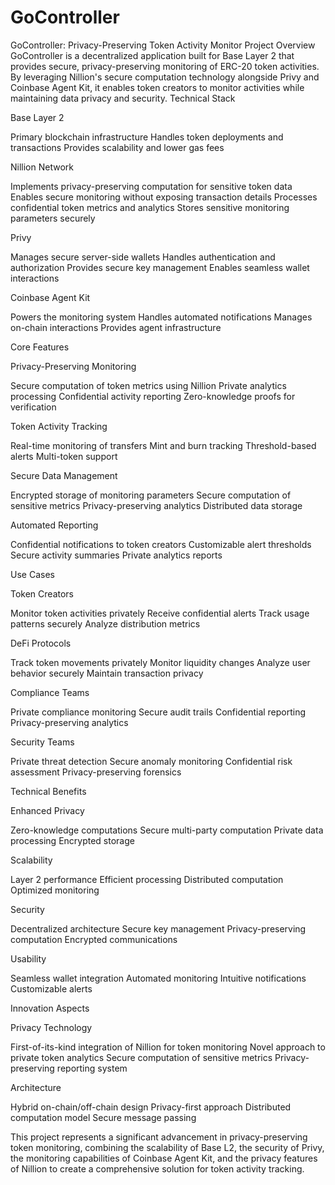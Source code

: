 # GoController

GoController: Privacy-Preserving Token Activity Monitor
Project Overview
GoController is a decentralized application built for Base Layer 2 that provides secure, privacy-preserving monitoring of ERC-20 token activities. By leveraging Nillion's secure computation technology alongside Privy and Coinbase Agent Kit, it enables token creators to monitor activities while maintaining data privacy and security.
Technical Stack

Base Layer 2


Primary blockchain infrastructure
Handles token deployments and transactions
Provides scalability and lower gas fees


Nillion Network


Implements privacy-preserving computation for sensitive token data
Enables secure monitoring without exposing transaction details
Processes confidential token metrics and analytics
Stores sensitive monitoring parameters securely


Privy


Manages secure server-side wallets
Handles authentication and authorization
Provides secure key management
Enables seamless wallet interactions


Coinbase Agent Kit


Powers the monitoring system
Handles automated notifications
Manages on-chain interactions
Provides agent infrastructure

Core Features

Privacy-Preserving Monitoring


Secure computation of token metrics using Nillion
Private analytics processing
Confidential activity reporting
Zero-knowledge proofs for verification


Token Activity Tracking


Real-time monitoring of transfers
Mint and burn tracking
Threshold-based alerts
Multi-token support


Secure Data Management


Encrypted storage of monitoring parameters
Secure computation of sensitive metrics
Privacy-preserving analytics
Distributed data storage


Automated Reporting


Confidential notifications to token creators
Customizable alert thresholds
Secure activity summaries
Private analytics reports

Use Cases

Token Creators


Monitor token activities privately
Receive confidential alerts
Track usage patterns securely
Analyze distribution metrics


DeFi Protocols


Track token movements privately
Monitor liquidity changes
Analyze user behavior securely
Maintain transaction privacy


Compliance Teams


Private compliance monitoring
Secure audit trails
Confidential reporting
Privacy-preserving analytics


Security Teams


Private threat detection
Secure anomaly monitoring
Confidential risk assessment
Privacy-preserving forensics

Technical Benefits

Enhanced Privacy


Zero-knowledge computations
Secure multi-party computation
Private data processing
Encrypted storage


Scalability


Layer 2 performance
Efficient processing
Distributed computation
Optimized monitoring


Security


Decentralized architecture
Secure key management
Privacy-preserving computation
Encrypted communications


Usability


Seamless wallet integration
Automated monitoring
Intuitive notifications
Customizable alerts

Innovation Aspects

Privacy Technology


First-of-its-kind integration of Nillion for token monitoring
Novel approach to private token analytics
Secure computation of sensitive metrics
Privacy-preserving reporting system


Architecture


Hybrid on-chain/off-chain design
Privacy-first approach
Distributed computation model
Secure message passing

This project represents a significant advancement in privacy-preserving token monitoring, combining the scalability of Base L2, the security of Privy, the monitoring capabilities of Coinbase Agent Kit, and the privacy features of Nillion to create a comprehensive solution for token activity tracking.
